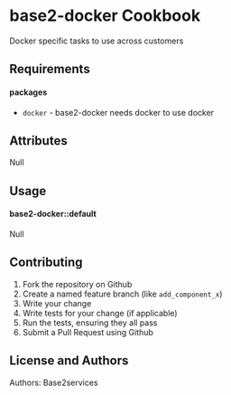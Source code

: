 base2-docker Cookbook
=====================
Docker specific tasks to use across customers

Requirements
------------
#### packages
- `docker` - base2-docker needs docker to use docker

Attributes
----------
Null

Usage
-----
#### base2-docker::default
Null

Contributing
------------
1. Fork the repository on Github
2. Create a named feature branch (like `add_component_x`)
3. Write your change
4. Write tests for your change (if applicable)
5. Run the tests, ensuring they all pass
6. Submit a Pull Request using Github

License and Authors
-------------------
Authors: Base2services
